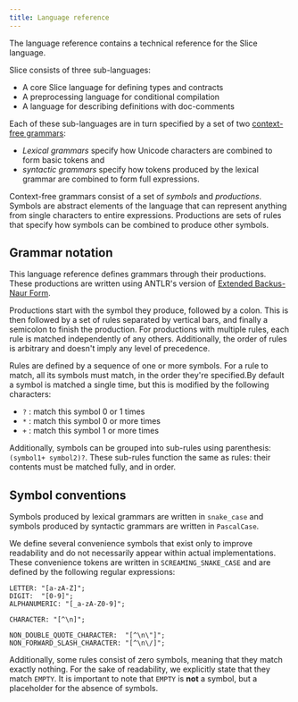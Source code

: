 ```yaml
---
title: Language reference
---
```


<!-- cspell:words ANTLR NAUR -->

The language reference contains a technical reference for the Slice language.

Slice consists of three sub-languages:

- A core Slice language for defining types and contracts
- A preprocessing language for conditional compilation
- A language for describing definitions with doc-comments

Each of these sub-languages are in turn specified by a set of two [context-free grammars](https://en.wikipedia.org/wiki/Context-free_grammar):

- _Lexical grammars_ specify how Unicode characters are combined to form basic tokens and
- _syntactic grammars_ specify how tokens produced by the lexical grammar are combined to form full expressions.

Context-free grammars consist of a set of _symbols_ and _productions_.
Symbols are abstract elements of the language that can represent anything from single characters to entire expressions.
Productions are sets of rules that specify how symbols can be combined to produce other symbols.

## Grammar notation

This language reference defines grammars through their productions. These productions are written using ANTLR's
version of [Extended Backus-Naur Form](https://en.wikipedia.org/wiki/Extended_Backus%E2%80%93Naur_form#EBNF).

Productions start with the symbol they produce, followed by a colon.
This is then followed by a set of rules separated by vertical bars, and finally a semicolon to finish the production.
For productions with multiple rules, each rule is matched independently of any others.
Additionally, the order of rules is arbitrary and doesn't imply any level of precedence.

Rules are defined by a sequence of one or more symbols. For a rule to match, all its symbols must match, in the order
they're specified.By default a symbol is matched a single time, but this is modified by the following characters:

- `?` : match this symbol 0 or 1 times
- `*` : match this symbol 0 or more times
- `+` : match this symbol 1 or more times

Additionally, symbols can be grouped into sub-rules using parenthesis: `(symbol1+ symbol2)?`.
These sub-rules function the same as rules: their contents must be matched fully, and in order.

## Symbol conventions

Symbols produced by lexical grammars are written in `snake_case` and symbols produced by syntactic grammars are
written in `PascalCase`.

We define several convenience symbols that exist only to improve readability and do not necessarily appear within
actual implementations. These convenience tokens are written in `SCREAMING_SNAKE_CASE` and are defined by the
following regular expressions:

```ebnf {% showTitle=false %}
LETTER: "[a-zA-Z]";
DIGIT:  "[0-9]";
ALPHANUMERIC: "[_a-zA-Z0-9]";

CHARACTER: "[^\n]";

NON_DOUBLE_QUOTE_CHARACTER:  "[^\n\"]";
NON_FORWARD_SLASH_CHARACTER: "[^\n\/]";
```

Additionally, some rules consist of zero symbols, meaning that they match exactly nothing.
For the sake of readability, we explicitly state that they match `EMPTY`.
It is important to note that `EMPTY` is **not** a symbol, but a placeholder for the absence of symbols.
